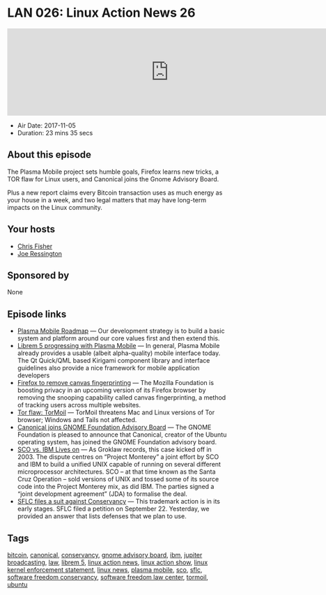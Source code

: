 # LAN 026: Linux Action News 26

<iframe src="https://player.fireside.fm/v2/DAcK9LdX+HsHM2BuS?theme=dark" width="740" height="200" frameborder="0" scrolling="no"></iframe>

* Air Date: 2017-11-05
* Duration: 23 mins 35 secs

## About this episode

The Plasma Mobile project sets humble goals, Firefox learns new tricks, a TOR flaw for Linux users, and Canonical joins the Gnome Advisory Board.

Plus a new report claims every Bitcoin transaction uses as much energy as your house in a week, and two legal matters that may have long-term impacts on the Linux community. 

## Your hosts
* [Chris Fisher](https://linuxactionnews.com/hosts/chris)
* [Joe Ressington](https://linuxactionnews.com/hosts/joe)

## Sponsored by

None



## Episode links

  * [Plasma Mobile Roadmap](https://vizzzion.org/blog/2017/10/plasma-mobile-roadmap/ "Plasma Mobile Roadmap") — Our development strategy is to build a basic system and platform around our core values first and then extend this. 
  * [Librem 5 progressing with Plasma Mobile](https://puri.sm/posts/running-plasma-mobile-on-an-imx6-test-board/ "Librem 5 progressing with Plasma Mobile") — In general, Plasma Mobile already provides a usable (albeit alpha-quality) mobile interface today. The Qt Quick/QML based Kirigami component library and interface guidelines also provide a nice framework for mobile application developers
  * [Firefox to remove canvas fingerprinting](https://threatpost.com/firefox-bolsters-privacy-pulls-plug-on-browser-canvas-fingerprinting/128697/ "Firefox to remove canvas fingerprinting") — The Mozilla Foundation is boosting privacy in an upcoming version of its Firefox browser by removing the snooping capability called canvas fingerprinting, a method of tracking users across multiple websites.
  * [Tor flaw: TorMoil](https://arstechnica.com/information-technology/2017/11/critical-tor-flaw-leaks-users-real-ip-address-update-now/ "Tor flaw: TorMoil") — TorMoil threatens Mac and Linux versions of Tor browser; Windows and Tails not affected.
  * [Canonical joins GNOME Foundation Advisory Board](https://www.gnome.org/news/2017/11/canonical-joins-gnome-foundation-advisory-board/ "Canonical joins GNOME Foundation Advisory Board") — The GNOME Foundation is pleased to announce that Canonical, creator of the Ubuntu operating system, has joined the GNOME Foundation advisory board. 
  * [SCO vs. IBM Lives on](https://www.theregister.co.uk/2017/11/02/ibm_vs_sco_revives/ "SCO vs. IBM Lives on") — As Groklaw records, this case kicked off in 2003. The dispute centres on “Project Monterey” a joint effort by SCO and IBM to build a unified UNIX capable of running on several different microprocessor architectures. SCO – at that time known as the Santa Cruz Operation – sold versions of UNIX and tossed some of its source code into the Project Monterey mix, as did IBM. The parties signed a “joint development agreement” (JDA) to formalise the deal.
  * [SFLC files a suit against Conservancy](https://sfconservancy.org/blog/2017/nov/03/sflc-legal-action/ "SFLC files a suit against Conservancy") — This trademark action is in its early stages. SFLC filed a petition on September 22. Yesterday, we provided an answer that lists defenses that we plan to use. 



## Tags

[bitcoin](https://linuxactionnews.com/tags/bitcoin), [canonical](https://linuxactionnews.com/tags/canonical), [conservancy](https://linuxactionnews.com/tags/conservancy), [gnome advisory board](https://linuxactionnews.com/tags/gnome%20advisory%20board), [ibm](https://linuxactionnews.com/tags/ibm), [jupiter broadcasting](https://linuxactionnews.com/tags/jupiter%20broadcasting), [law](https://linuxactionnews.com/tags/law), [librem 5](https://linuxactionnews.com/tags/librem%205), [linux action news](https://linuxactionnews.com/tags/linux%20action%20news), [linux action show](https://linuxactionnews.com/tags/linux%20action%20show), [linux kernel enforcement statement](https://linuxactionnews.com/tags/linux%20kernel%20enforcement%20statement), [linux news](https://linuxactionnews.com/tags/linux%20news), [plasma mobile](https://linuxactionnews.com/tags/plasma%20mobile), [sco](https://linuxactionnews.com/tags/sco), [sflc](https://linuxactionnews.com/tags/sflc), [software freedom conservancy](https://linuxactionnews.com/tags/software%20freedom%20conservancy), [software freedom law center](https://linuxactionnews.com/tags/software%20freedom%20law%20center), [tormoil](https://linuxactionnews.com/tags/tormoil), [ubuntu](https://linuxactionnews.com/tags/ubuntu)